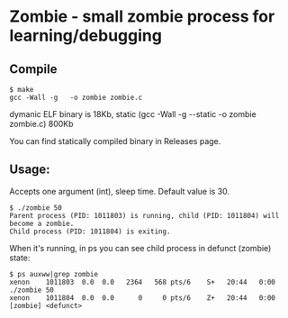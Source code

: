 # Zombie - small zombie process  for learning/debugging

## Compile
~~~
$ make
gcc -Wall -g   -o zombie zombie.c
~~~

dymanic ELF binary is 18Kb, static (gcc -Wall -g --static   -o zombie zombie.c) 800Kb

You can find statically compiled binary in Releases page.

## Usage:
Accepts one argument (int), sleep time. Default value is 30.

~~~
$ ./zombie 50
Parent process (PID: 1011803) is running, child (PID: 1011804) will become a zombie.
Child process (PID: 1011804) is exiting.
~~~

When it's running, in ps you can see child process in defunct (zombie) state:
~~~
$ ps auxww|grep zombie
xenon    1011803  0.0  0.0   2364   568 pts/6    S+   20:44   0:00 ./zombie 50
xenon    1011804  0.0  0.0      0     0 pts/6    Z+   20:44   0:00 [zombie] <defunct>
~~~
